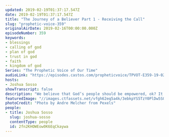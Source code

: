 ```yaml
---
updated: 2019-02-19T01:37:17.547Z
date: 2019-02-19T01:37:17.547Z
title: "The Journey of a Believer Part 1 - Receiving the Call"
slug: "prophetic-voice-359"
originalAirDate: 2019-02-16T00:00:00.000Z
episodeNumber: 359
keywords:
- blessings
- calling of god
- plan of god
- trust in god
- faith
- kingdom of god
Series: "The Prophetic Voice of Our Time"
audioLink: "https://episodes.castos.com/propheticvoice/TPVOT-E359-19-02-16-17-The-Journey-of-a-Believer-Receiving-the-Call.mp3"
hosts:
- Joshua Sosso
showTranscript: false
description: "We believe that God’s people should be empowered, ok? It’s not enough for people to just sit and warm up pews. No, we’re not satisfied with that because we want anyone who believes in God, anyone who knows about the goodness of Jesus to be able to operate in the supernatural… so this week, and this is likely to become a multiple-part series, but I want to talk about the journey that we as believers are supposed to go on as we approach maturity…"
featuredImage: "//images.ctfassets.net/vfgh62eq5a4k/3ebkpYS5TzY0PlDw5SQe5N/197e5745dc116c1414478d3d559994b7/child-clouds-cute-1006363.jpg"
photoCredit: "Photo by Andre Melcher from Pexels"
people:
- title: Joshua Sosso
  slug: joshua-sosso
  contentType: people
  id: 2fn2KHOWEow0K6EqCkaywa
---
```

